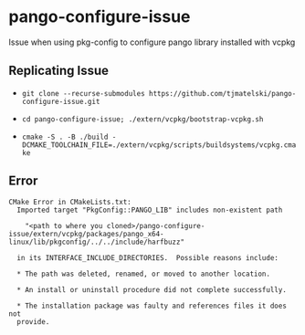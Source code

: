 # pango-configure-issue
Issue when using pkg-config to configure pango library installed with vcpkg

## Replicating Issue

- `git clone --recurse-submodules https://github.com/tjmatelski/pango-configure-issue.git`

- `cd pango-configure-issue; ./extern/vcpkg/bootstrap-vcpkg.sh`

- `cmake -S . -B ./build -DCMAKE_TOOLCHAIN_FILE=./extern/vcpkg/scripts/buildsystems/vcpkg.cmake`

## Error

```
CMake Error in CMakeLists.txt:
  Imported target "PkgConfig::PANGO_LIB" includes non-existent path

    "<path to where you cloned>/pango-configure-issue/extern/vcpkg/packages/pango_x64-linux/lib/pkgconfig/../../include/harfbuzz"

  in its INTERFACE_INCLUDE_DIRECTORIES.  Possible reasons include:

  * The path was deleted, renamed, or moved to another location.

  * An install or uninstall procedure did not complete successfully.

  * The installation package was faulty and references files it does not
  provide.
```